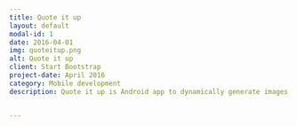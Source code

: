 ```yaml
---
title: Quote it up
layout: default
modal-id: 1
date: 2016-04-01
img: quoteitup.png
alt: Quote it up
client: Start Bootstrap
project-date: April 2016
category: Mobile development
description: Quote it up is Android app to dynamically generate images with quotations. Images can be customized for attributes like text size,color, font etc. Auto update service can be updated to automatically updated wallpaper after specified interval.


---
```

